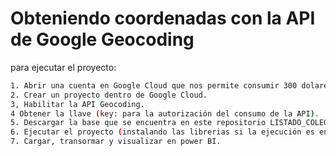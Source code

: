 # Obteniendo coordenadas con la API de Google Geocoding

para ejecutar el proyecto: 
```sh
1. Abrir una cuenta en Google Cloud que nos permite consumir 300 dolares de manera gratuita.
2. Crear un proyecto dentro de Google Cloud.
3, Habilitar la API Geocoding.
4 Obtener la llave (key: para la autorización del consumo de la API).
5. Descargar la base que se encuentra en este repositorio LISTADO_COLEGIOS_BOGOTA.csv para cargarla en el proyecto.
6. Ejecutar el proyecto (instalando las librerias si la ejecución es en local) o ejecutar directamente en google colab
7. Cargar, transormar y visualizar en power BI.
```